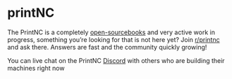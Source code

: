 # printNC
The PrintNC is a completely [open-sourcebooks](https://creativecommons.org/licenses/by/4.0/) and very active work in progress, something you’re looking for that is not here yet? Join [r/printnc](http://www.reddit.com/r/printnc) and ask there. Answers are fast and the community quickly growing!

You can live chat on the PrintNC [Discord](https://discord.gg/RxzPna6) with others who are building their machines right now
